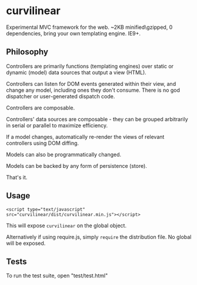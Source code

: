 # curvilinear
Experimental MVC framework for the web.  ~2KB minified\gzipped, 0 dependencies, bring your own templating engine.  IE9+.

## Philosophy

Controllers are primarily functions (templating engines) over static or dynamic (model) data sources that output a view (HTML).

Controllers can listen for DOM events generated within their view, and change any model, including ones they don't consume.  There is no god dispatcher or user-generated dispatch code.

Controllers are composable.

Controllers' data sources are composable - they can be grouped arbitrarily in serial or parallel to maximize efficiency.

If a model changes, automatically re-render the views of relevant controllers using DOM diffing.

Models can also be programmatically changed.

Models can be backed by any form of persistence (store).

That's it.

## Usage

`<script type="text/javascript" src="curvilinear/dist/curvilinear.min.js"></script>`

This will expose `curvilinear` on the global object.

Alternatively if using require.js, simply `require` the distribution file.  No global will be exposed.

## Tests

To run the test suite, open "test/test.html"
